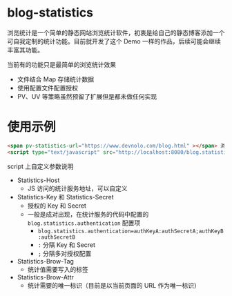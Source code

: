 # blog-statistics
浏览统计是一个简单的静态网站浏览统计软件，初衷是给自己的静态博客添加一个可自我定制的统计功能。目前就开发了这个 Demo 一样的作品，后续可能会继续丰富其功能。

当前有的功能只是最简单的浏览统计效果
- 文件结合 Map 存储统计数据
- 使用配置文件配置授权
- PV、UV 等策略虽然预留了扩展但是都未做任何实现

# 使用示例
```html
<span pv-statistics-url="https://www.devnolo.com/blog.html" ></span> 浏览
<script type="text/javascript" src="http://localhost:8080/blog.statistics.js" Statistics-Host="https://www.devnolo.com" Statistics-Key="授权 Key" Statistics-Secret="授权 Secret" Statistics-Brow-Tag="span" Statistics-Brow-Attr="pv-statistics-url"></script>
```

script 上自定义参数说明
- Statistics-Host
  - JS 访问的统计服务地址，可以自定义
- Statistics-Key 和 Statistics-Secret
  - 授权的 Key 和 Secret
  - 一般是成对出现，在统计服务的代码中配置的 `blog.statistics.authentication` 配置项
    - `blog.statistics.authentication=authKeyA:authSecretA;authKeyB:authSecretB`
    - `:` 分隔 Key 和 Secret
    - `;` 分隔多对授权配置
- Statistics-Brow-Tag
  - 统计值需要写入的标签
- Statistics-Brow-Attr
  - 统计需要的唯一标识（目前是以当前页面的 URL 作为唯一标识）